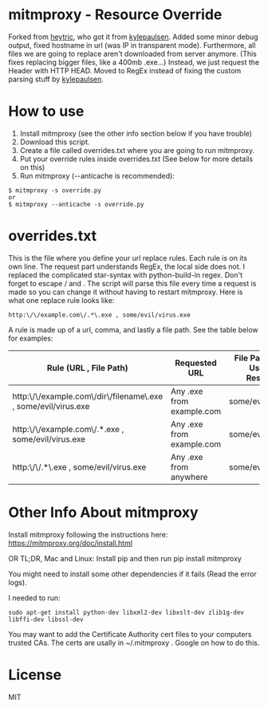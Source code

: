 # mitmproxy - Resource Override

Forked from [heytric](https://github.com/heyrict/mitmproxy-resource-override), who got it from [kylepaulsen](https://github.com/kylepaulsen/mitmproxy-resource-override).
Added some minor debug output, fixed hostname in url (was IP in transparent mode). Furthermore, all files we are going to replace aren't downloaded from server anymore. (This fixes replacing bigger files, like a 400mb .exe...) Instead, we just request the Header with HTTP HEAD. Moved to RegEx instead of fixing the custom parsing stuff by [kylepaulsen](https://github.com/kylepaulsen/mitmproxy-resource-override).

# How to use
1. Install mitmproxy (see the other info section below if you have trouble)
2. Download this script.
3. Create a file called overrides.txt where you are going to run mitmproxy.
4. Put your override rules inside overrides.txt (See below for more details on this)
5. Run mitmproxy (--anticache is recommended):

<!-- Markdown is stupid - need to use a comment to turn off list formatting. -->

    $ mitmproxy -s override.py
    or
    $ mitmproxy --anticache -s override.py


# overrides.txt
This is the file where you define your url replace rules. Each rule is on its own line. The request part understands RegEx, the local side does not. I replaced the complicated star-syntax with python-build-in regex. Don't forget to escape / and .
The script will parse this file every time a request is made so you can change it without having to restart mitmproxy. Here is what one replace rule looks like:

```
http:\/\/example.com\/.*\.exe , some/evil/virus.exe
```

A rule is made up of a url, comma, and lastly a file path. See the table below for examples:

| Rule (URL , File Path)                                              | Requested URL                 | File Path That Is Used As Response |
|---------------------------------------------------------------------|-------------------------------|------------------------------------|
| http:\\/\\/example.com\\/dir\\/filename\\.exe , some/evil/virus.exe | Any .exe from example.com     | some/evil/virus.exe                |
| http:\\/\\/example.com\\/.*\.exe , some/evil/virus.exe              | Any .exe from example.com     | some/evil/virus.exe                |
| http:\\/\\/.*\\.exe , some/evil/virus.exe                           | Any .exe from anywhere        | some/evil/virus.exe                |

# Other Info About mitmproxy

Install mitmproxy following the instructions here: https://mitmproxy.org/doc/install.html

OR TL;DR, Mac and Linux: Install pip and then run pip install mitmproxy

You might need to install some other dependencies if it fails (Read the error logs).

I needed to run:

    sudo apt-get install python-dev libxml2-dev libxslt-dev zlib1g-dev libffi-dev libssl-dev

You may want to add the Certificate Authority cert files to your computers trusted CAs. The certs are usally in ~/.mitmproxy . Google on how to do this.

# License

MIT
